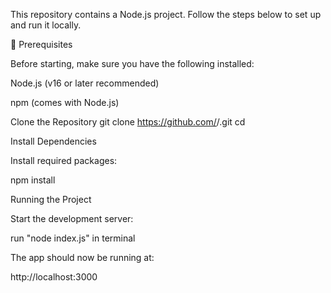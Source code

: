 This repository contains a Node.js project. Follow the steps below to set up and run it locally.

📂 Prerequisites

Before starting, make sure you have the following installed:

Node.js
 (v16 or later recommended)

npm
 (comes with Node.js)

 Clone the Repository
git clone https://github.com/<your-username>/<your-repo-name>.git
cd <your-repo-name>

Install Dependencies

Install required packages:

npm install


Running the Project

Start the development server:

run "node index.js" in terminal

The app should now be running at:

http://localhost:3000
